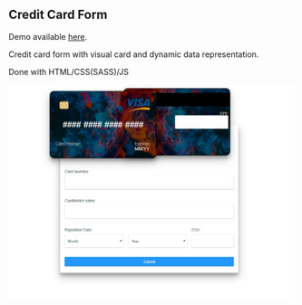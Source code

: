## Credit Card Form

Demo available [here](https://bchodorek.github.io/Card_Payment_Form/).



Credit card form with visual card and dynamic data representation.

Done with HTML/CSS(SASS)/JS


![](img/screenshot.jpg)


